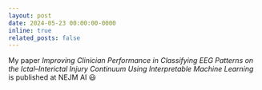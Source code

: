 ```yaml
---
layout: post
date: 2024-05-23 00:00:00-0000
inline: true
related_posts: false
---
```


My paper *Improving Clinician Performance in Classifying EEG Patterns on the Ictal–Interictal Injury Continuum Using Interpretable Machine Learning* is published at NEJM AI :smiley: